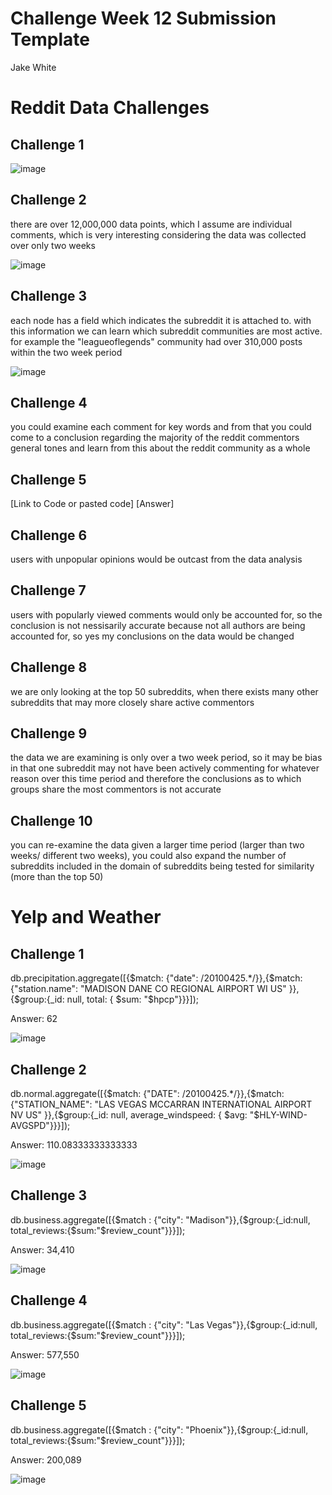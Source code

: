 # Challenge Week 12 Submission Template
Jake White
# Reddit Data Challenges

## Challenge 1

![image](http://i.imgur.com/dwn5aQE.png)

## Challenge 2

there are over 12,000,000 data points, which I assume are individual comments, which is very interesting considering the data was collected over only two weeks

![image](http://i.imgur.com/I0CLesK.png)

## Challenge 3

each node has a field which indicates the subreddit it is attached to. with this information we can learn which subreddit communities are most active. for example the "leagueoflegends" community had over 310,000 posts within the two week period

![image](http://i.imgur.com/PFVda0D.png)

## Challenge 4

you could examine each comment for key words and from that you could come to a conclusion regarding the majority of the reddit commentors general tones and learn from this about the reddit community as a whole

## Challenge 5

[Link to Code or pasted code]
[Answer]

## Challenge 6

users with unpopular opinions would be outcast from the data analysis 

## Challenge 7

users with popularly viewed comments would only be accounted for, so the conclusion is not nessisarily accurate because not all authors are being accounted for, so yes my conclusions on the data would be changed

## Challenge 8

we are only looking at the top 50 subreddits, when there exists many other subreddits that may more closely share active commentors


## Challenge 9

the data we are examining is only over a two week period, so it may be bias in that one subreddit may not have been actively commenting for whatever reason over this time period and therefore the conclusions as to which groups share the most commentors is not accurate

## Challenge 10

you can re-examine the data given a larger time period (larger than two weeks/ different two weeks), you could also expand the number of subreddits included in the domain of subreddits being tested for similarity (more than the top 50)

# Yelp and Weather 

## Challenge 1

db.precipitation.aggregate([{$match: {"date": /20100425.*/}},{$match: {"station.name": "MADISON DANE CO REGIONAL AIRPORT WI US" }},{$group:{_id: null, total: { $sum: "$hpcp"}}}]);

Answer: 62

![image](http://i.imgur.com/R5ZNs5Q.png)

## Challenge 2

db.normal.aggregate([{$match: {"DATE": /20100425.*/}},{$match: {"STATION_NAME": "LAS VEGAS MCCARRAN INTERNATIONAL AIRPORT NV US" }},{$group:{_id: null, average_windspeed: { $avg: "$HLY-WIND-AVGSPD"}}}]);

Answer: 110.08333333333333

![image](http://i.imgur.com/KnVJm6u.png)

## Challenge 3

db.business.aggregate([{$match : {"city": "Madison"}},{$group:{_id:null, total_reviews:{$sum:"$review_count"}}}]);

Answer: 34,410

![image](http://i.imgur.com/Rjo7TkI.png)

## Challenge 4

db.business.aggregate([{$match : {"city": "Las Vegas"}},{$group:{_id:null, total_reviews:{$sum:"$review_count"}}}]);

Answer: 577,550

![image](http://i.imgur.com/XMD0SbN.png)

## Challenge 5

db.business.aggregate([{$match : {"city": "Phoenix"}},{$group:{_id:null, total_reviews:{$sum:"$review_count"}}}]);

Answer: 200,089

![image](http://i.imgur.com/pM19HXv.png)







